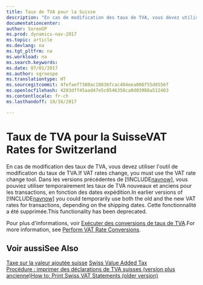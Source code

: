 ```yaml
---
title: Taux de TVA pour la Suisse
description: "En cas de modification des taux de TVA, vous devez utiliser l'outil de modification du taux de TVA. Dans les versions précédentes de [!INCLUDE[navnow](../../includes/navnow_md.md)], vous pouviez utiliser temporairement les taux de TVA nouveaux et anciens pour les transactions, en fonction des dates expédition. Cette fonctionnalité a été supprimée."
documentationcenter: 
author: SorenGP
ms.prod: dynamics-nav-2017
ms.topic: article
ms.devlang: na
ms.tgt_pltfrm: na
ms.workload: na
ms.search.keywords: 
ms.date: 07/01/2017
ms.author: sgroespe
ms.translationtype: HT
ms.sourcegitcommit: 4fefaef7380ac10836fcac404eea006f55d8556f
ms.openlocfilehash: 4203dff45aad47e5c0546358ca0d03988a512463
ms.contentlocale: fr-ch
ms.lasthandoff: 10/16/2017

---
```

# <a name="vat-rates-for-switzerland"></a><span data-ttu-id="47b05-105">Taux de TVA pour la Suisse</span><span class="sxs-lookup"><span data-stu-id="47b05-105">VAT Rates for Switzerland</span></span>
<span data-ttu-id="47b05-106">En cas de modification des taux de TVA, vous devez utiliser l'outil de modification du taux de TVA.</span><span class="sxs-lookup"><span data-stu-id="47b05-106">If VAT rates change, you must use the VAT rate change tool.</span></span> <span data-ttu-id="47b05-107">Dans les versions précédentes de [!INCLUDE[navnow](../../includes/navnow_md.md)], vous pouviez utiliser temporairement les taux de TVA nouveaux et anciens pour les transactions, en fonction des dates expédition.</span><span class="sxs-lookup"><span data-stu-id="47b05-107">In earlier versions of [!INCLUDE[navnow](../../includes/navnow_md.md)] you could temporarily use both the old and the new VAT rates for transactions, depending on the shipping dates.</span></span> <span data-ttu-id="47b05-108">Cette fonctionnalité a été supprimée.</span><span class="sxs-lookup"><span data-stu-id="47b05-108">This functionality has been deprecated.</span></span>  
  
 <span data-ttu-id="47b05-109">Pour plus d'informations, voir [Exécuter des conversions de taux de TVA](perform-vat-rate-conversions.md).</span><span class="sxs-lookup"><span data-stu-id="47b05-109">For more information, see [Perform VAT Rate Conversions](perform-vat-rate-conversions.md).</span></span>  
  
## <a name="see-also"></a><span data-ttu-id="47b05-110">Voir aussi</span><span class="sxs-lookup"><span data-stu-id="47b05-110">See Also</span></span>  
 <span data-ttu-id="47b05-111">[Taxe sur la valeur ajoutée suisse](swiss-value-added-tax.md) </span><span class="sxs-lookup"><span data-stu-id="47b05-111">[Swiss Value Added Tax](swiss-value-added-tax.md) </span></span>  
 [<span data-ttu-id="47b05-112">Procédure : imprimer des déclarations de TVA suisses (version plus ancienne)</span><span class="sxs-lookup"><span data-stu-id="47b05-112">How to: Print Swiss VAT Statements (older version)</span></span>](how-to-print-swiss-vat-statements-older-version-.md)
